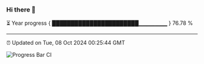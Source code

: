 ### Hi there 👋

⏳ Year progress { ███████████████████████▁▁▁▁▁▁▁ } 76.78 %

---

⏰ Updated on Tue, 08 Oct 2024 00:25:44 GMT

![Progress Bar CI](https://github.com/EinsPommes/EinsPommes/blob/main/.github/workflows/main.yml)
